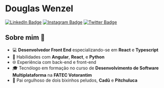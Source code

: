 # Douglas Wenzel

[![LinkedIn Badge](https://img.shields.io/badge/LinkedIn-323330?style=for-the-badge&logo=LinkedIn&logoColor=blue)](https://www.linkedin.com/in/douglas-wenzel)
[![Instagram Badge](https://img.shields.io/badge/Instagram-323330?style=for-the-badge&logo=instagram&logoColor=%23E4405F)](https://instagram.com/wenz.el)
[![Twitter Badge](https://img.shields.io/badge/Twitter-323330?style=for-the-badge&logo=twitter&logoColor=%231DA1F2)](https://twitter.com/dodowenzel)


## Sobre mim 🎯

- 💻 **Desenvolvedor Front End** especializando-se em **React** e **Typescript**
- 🏢 Habilidades com **Angular**, **React**, e **Python**  
- 🌐 Experiência com back-end e front-end
- 🎓 Tecnólogo em formação no curso de **Desenvolvimento de Software Multiplataforma** na **FATEC Votorantim** 
- 🐾 Pai orgulhoso de dois bixinhos peludos, **Cadû** e **Pitchuluca**  
